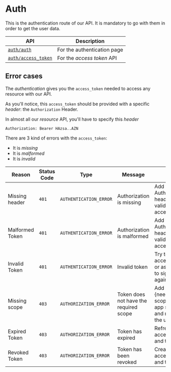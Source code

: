 # Auth

This is the authentication route of our API.
It is mandatory to go with them in order to get the user data.

|API|Description|
|---|---|
|[`auth/auth`](auth.md)|For the authentication page|
|[`auth/access_token`](access_token.md)|For the *access token* API|


## Error cases

The *authentication* gives you the `access_token` needed to access any resource with our API.

As you'll notice, this `access_token` should be provided with a specific *header*: the `Authorization` Header.

In almost all our *resource* API, you'll have to specify this *header*

`Authorization: Bearer HAzsa..AZN`

There are 3 kind of errors with the `access_token`:

- It is *missing*
- It is *malformed*
- It is *invalid*


|Reason|Status Code|Type|Message|Tip|
|---|---|---|---|---|
|Missing header|`401`|`AUTHENTICATION_ERROR`|Authorization is missing|Add the Authorization header with a valid access_token|
|Malformed Token|`401`|`AUTHENTICATION_ERROR`|Authorization is malformed|Add the Authorization header with a valid access_token|
|Invalid Token|`401`|`AUTHENTICATION_ERROR`|Invalid token|Try to refresh access_token or ask the user to sign-in again|
|Missing scope|`403`|`AUTHORIZATION_ERROR`|Token does not have the required scope|Add the {neededScope} scope to your app scopes and reconnect the user|
|Expired Token|`403`|`AUTHORIZATION_ERROR`|Token has expired|Refresh the access token and then retry|
|Revoked Token|`403`|`AUTHORIZATION_ERROR`|Token has been revoked|Create a new access token and then retry|